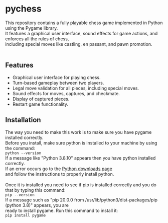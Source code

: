 # pychess
This repository contains a fully playable chess game implemented in Python using the Pygame library. <br>
It features a graphical user interface, sound effects for game actions, and enforces all the rules of chess,<br>
including special moves like castling, en passant, and pawn promotion.<br><br>
## Features
- Graphical user interface for playing chess.
- Turn-based gameplay between two players.
- Legal move validation for all pieces, including special moves.
- Sound effects for moves, captures, and checkmate.
- Display of captured pieces.
- Restart game functionality.
## Installation
The way you need to make this work is to make sure you have pygame installed correctly.<br>
Before you install, make sure python is installed to your machine by using the command:<br>
`python --version`<br>
If a message like "Python 3.8.10" appears then you have python installed correctly.<br>
If an error occurs go to the [Python downloads page](https://www.python.org/downloads/) <br>
and follow the instructions to properly install python.<br>
<br>
Once it is installed you need to see if pip is installed correctly and you do that by typing this command:<br>
`pip --version`<br>
If a message such as "pip 20.0.0 from /usr/lib/python3/dist-packages/pip (python 3.8)" appears, you are<br>
ready to install pygame. Run this command to install it:<br>
`pip install pygame`
